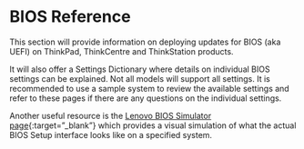 # BIOS Reference

This section will provide information on deploying updates for BIOS (aka UEFI) on ThinkPad, ThinkCentre and ThinkStation products.  

It will also offer a Settings Dictionary where details on individual BIOS settings can be explained.  Not all models will support all settings.  It is recommended to use a sample system to review the available settings and refer to these pages if there are any questions on the individual settings.

Another useful resource is the [Lenovo BIOS Simulator page](https://download.lenovo.com/bsco/index.html#/){:target=”_blank”} which provides a visual simulation of what the actual BIOS Setup interface looks like on a specified system.
